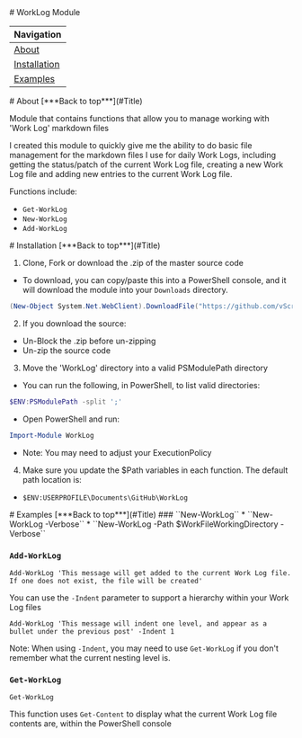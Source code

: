 <a name="Title">
# WorkLog Module


|Navigation|
|-----------------|
|[About](#About)|
|[Installation](#Installation)|
|[Examples](#Examples)|

<a name="About">
# About
[***Back to top***](#Title)

Module that contains functions that allow you to manage working with 'Work Log' markdown files

I created this module to quickly give me the ability to do basic file management for the markdown files I use for daily Work Logs, including getting the status/patch of the current Work Log file, creating a new Work Log file and adding new entries to the current Work Log file.

Functions include:
* ``Get-WorkLog``
* ``New-WorkLog``
* ``Add-WorkLog``

<a name="Installation"> 
# Installation
[***Back to top***](#Title)

1. Clone, Fork or download the .zip of the master source code
  * To download, you can copy/paste this into a PowerShell console, and it will download the module into your ``Downloads`` directory.
  ```powershell
(New-Object System.Net.WebClient).DownloadFile("https://github.com/vScripter/WorkLogModule/archive/master.zip","$ENV:USERPROFILE\Downloads\WorkLog.zip")
```

2. If you download the source:
  * Un-Block the .zip before un-zipping
  * Un-zip the source code

3. Move the 'WorkLog' directory into a valid PSModulePath directory
  * You can run the following, in PowerShell, to list valid directories:
  ```powershell
  $ENV:PSModulePath -split ';'
  ```
  * Open PowerShell and run:
  ```powershell
  Import-Module WorkLog
  ```
  * Note: You may need to adjust your ExecutionPolicy
 
4. Make sure you update the $Path variables in each function. The default path location is:
  * ``$ENV:USERPROFILE\Documents\GitHub\WorkLog``

<a name="Examples"> 
# Examples
[***Back to top***](#Title)
### ``New-WorkLog``
  * ``New-WorkLog -Verbose``
  * ``New-WorkLog -Path $WorkFileWorkingDirectory -Verbose``
  
### ``Add-WorkLog``
```
Add-WorkLog 'This message will get added to the current Work Log file. If one does not exist, the file will be created'
```

You can use the ``-Indent`` parameter to support a hierarchy within your Work Log files
```
Add-WorkLog 'This message will indent one level, and appear as a bullet under the previous post' -Indent 1
```

Note: When using ``-Indent``, you may need to use ``Get-WorkLog`` if you don't remember what the current nesting level is.
 
### ``Get-WorkLog``
```
Get-WorkLog
```

This function uses ``Get-Content`` to display what the current Work Log file contents are, within the PowerShell console
  
  
